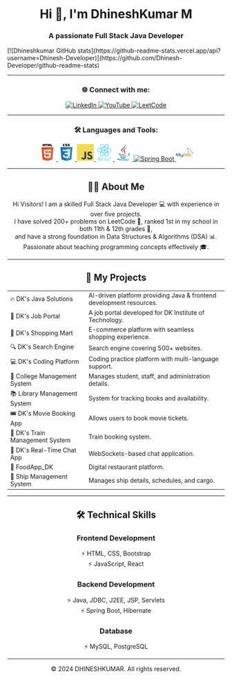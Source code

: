 <h1 align="center">Hi 👋, I'm DhineshKumar M</h1>
<h3 align="center">A passionate Full Stack Java Developer</h3>
[![Dhineshkumar GitHub stats](https://github-readme-stats.vercel.app/api?username=Dhinesh-Developer)](https://github.com/Dhinesh-Developer/github-readme-stats)

---

<h3 align="center">🌐 Connect with me:</h3>
<p align="center">
  <a href="https://www.linkedin.com/in/%E1%B4%85%CA%9C%C9%AA%C9%B4%E1%B4%87s%CA%9C%E1%B4%8B%E1%B4%9C%E1%B4%8D%E1%B4%80%CA%80-%E1%B4%8D-b75b1a283?utm_source=share&utm_campaign=share_via&utm_content=profile&utm_medium=android_app" target="_blank">
    <img src="https://raw.githubusercontent.com/rahuldkjain/github-profile-readme-generator/master/src/images/icons/Social/linked-in-alt.svg" alt="LinkedIn" height="30" width="40" />
  </a>
  <a href="https://youtube.com/@dhineshdeveloper07?si=N6lkhv7PI5tIJab2" target="_blank">
    <img src="https://raw.githubusercontent.com/rahuldkjain/github-profile-readme-generator/master/src/images/icons/Social/youtube.svg" alt="YouTube" height="30" width="40" />
  </a>
  <a href="https://leetcode.com/u/dhineshdeveloper_07/" target="_blank">
    <img src="https://raw.githubusercontent.com/rahuldkjain/github-profile-readme-generator/master/src/images/icons/Social/leet-code.svg" alt="LeetCode" height="30" width="40" />
  </a>
</p>

---

<h3 align="center">🛠️ Languages and Tools:</h3>
<p align="center">
  <a href=" target="_blank">
    <img src="https://raw.githubusercontent.com/devicons/devicon/master/icons/html5/html5-original-wordmark.svg" alt="HTML5" width="40" height="40"/>
  </a>
  <a href=" target="_blank">
    <img src="https://raw.githubusercontent.com/devicons/devicon/master/icons/css3/css3-original-wordmark.svg" alt="CSS3" width="40" height="40"/>
  </a>
  <a href="" target="_blank">
    <img src="https://raw.githubusercontent.com/devicons/devicon/master/icons/javascript/javascript-original.svg" alt="JavaScript" width="40" height="40"/>
  </a>
  <a href="" target="_blank">
    <img src="https://raw.githubusercontent.com/devicons/devicon/master/icons/react/react-original-wordmark.svg" alt="React" width="40" height="40"/>
  </a>
  <a href="" target="_blank">
    <img src="https://raw.githubusercontent.com/devicons/devicon/master/icons/java/java-original.svg" alt="Java" width="40" height="40"/>
  </a>
  <a href="" target="_blank">
    <img src="https://www.vectorlogo.zone/logos/springio/springio-icon.svg" alt="Spring Boot" width="40" height="40"/>
  </a>
  <a href="" target="_blank">
    <img src="https://raw.githubusercontent.com/devicons/devicon/master/icons/mysql/mysql-original-wordmark.svg" alt="MySQL" width="40" height="40"/>
  </a>
</p>

---

<h2 align="center">👨‍💻 About Me</h2>
<p align="center">
  Hi Visitors! I am a skilled Full Stack Java Developer 💻 with experience in over five projects. <br>
  I have solved 200+ problems on LeetCode 🎯, ranked 1st in my school in both 11th & 12th grades 🥇, <br>
  and have a strong foundation in Data Structures & Algorithms (DSA) 📊. <br>
  Passionate about teaching programming concepts effectively 🎓.
</p>

---

<h2 align="center">🚀 My Projects</h2>
<table align="center">
  <tr>
    <td>🔥 DK's Java Solutions</td>
    <td>AI-driven platform providing Java & frontend development resources.</td>
  </tr>
  <tr>
    <td>💼 DK's Job Portal</td>
    <td>A job portal developed for DK Institute of Technology.</td>
  </tr>
  <tr>
    <td>🛒 DK's Shopping Mart</td>
    <td>E-commerce platform with seamless shopping experience.</td>
  </tr>
  <tr>
    <td>🔍 DK's Search Engine</td>
    <td>Search engine covering 500+ websites.</td>
  </tr>
  <tr>
    <td>💻 DK's Coding Platform</td>
    <td>Coding practice platform with multi-language support.</td>
  </tr>
  <tr>
    <td>🏫 College Management System</td>
    <td>Manages student, staff, and administration details.</td>
  </tr>
  <tr>
    <td>📚 Library Management System</td>
    <td>System for tracking books and availability.</td>
  </tr>
  <tr>
    <td>🎟 DK's Movie Booking App</td>
    <td>Allows users to book movie tickets.</td>
  </tr>
  <tr>
    <td>🚂 DK's Train Management System</td>
    <td>Train booking system.</td>
  </tr>
  <tr>
    <td>💬 DK's Real-Time Chat App</td>
    <td>WebSockets-based chat application.</td>
  </tr>
  <tr>
    <td>🍔 FoodApp_DK</td>
    <td>Digital restaurant platform.</td>
  </tr>
  <tr>
    <td>🚢 Ship Management System</td>
    <td>Manages ship details, schedules, and cargo.</td>
  </tr>
</table>

---

<h2 align="center">🛠 Technical Skills</h2>

<h3 align="center">Frontend Development</h3>
<p align="center">
  ⚡ HTML, CSS, Bootstrap <br>
  ⚡ JavaScript, React
</p>

<h3 align="center">Backend Development</h3>
<p align="center">
  ⚡ Java, JDBC, J2EE, JSP, Servlets <br>
  ⚡ Spring Boot, Hibernate
</p>

<h3 align="center">Database</h3>
<p align="center">
  ⚡ MySQL, PostgreSQL
</p>

---

<p align="center">© 2024 DHINESHKUMAR. All rights reserved.</p>
